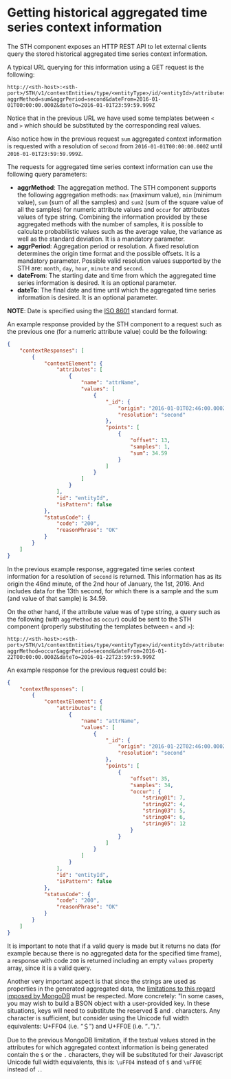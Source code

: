 # Getting historical aggregated time series context information

The STH component exposes an HTTP REST API to let external clients query the stored historical aggregated time series
context information.

A typical URL querying for this information using a GET request is the following:

```text
http://<sth-host>:<sth-port>/STH/v1/contextEntities/type/<entityType>/id/<entityId>/attributes/<attrName>?aggrMethod=sum&aggrPeriod=second&dateFrom=2016-01-01T00:00:00.000Z&dateTo=2016-01-01T23:59:59.999Z
```

Notice that in the previous URL we have used some templates between `<` and `>` which should be substituted by the
corresponding real values.

Also notice how in the previous request `sum` aggregated context information is requested with a resolution of `second`
from `2016-01-01T00:00:00.000Z` until `2016-01-01T23:59:59.999Z`.

The requests for aggregated time series context information can use the following query parameters:

-   **aggrMethod**: The aggregation method. The STH component supports the following aggregation methods: `max` (maximum
    value), `min` (minimum value), `sum` (sum of all the samples) and `sum2` (sum of the square value of all the
    samples) for numeric attribute values and `occur` for attributes values of type string. Combining the information
    provided by these aggregated methods with the number of samples, it is possible to calculate probabilistic values
    such as the average value, the variance as well as the standard deviation. It is a mandatory parameter.
-   **aggrPeriod**: Aggregation period or resolution. A fixed resolution determines the origin time format and the
    possible offsets. It is a mandatory parameter. Possible valid resolution values supported by the STH are: `month`,
    `day`, `hour`, `minute` and `second`.
-   **dateFrom**: The starting date and time from which the aggregated time series information is desired. It is an
    optional parameter.
-   **dateTo**: The final date and time until which the aggregated time series information is desired. It is an optional
    parameter.

**NOTE**: Date is specified using the [ISO 8601](http://www.wikipedia.org/wiki/ISO_8601) standard format.

An example response provided by the STH component to a request such as the previous one (for a numeric attribute value)
could be the following:

```json
{
    "contextResponses": [
        {
            "contextElement": {
                "attributes": [
                    {
                        "name": "attrName",
                        "values": [
                            {
                                "_id": {
                                    "origin": "2016-01-01T02:46:00.000Z",
                                    "resolution": "second"
                                },
                                "points": [
                                    {
                                        "offset": 13,
                                        "samples": 1,
                                        "sum": 34.59
                                    }
                                ]
                            }
                        ]
                    }
                ],
                "id": "entityId",
                "isPattern": false
            },
            "statusCode": {
                "code": "200",
                "reasonPhrase": "OK"
            }
        }
    ]
}
```

In the previous example response, aggregated time series context information for a resolution of `second` is returned.
This information has as its origin the 46nd minute, of the 2nd hour of January, the 1st, 2016. And includes data for the
13th second, for which there is a sample and the sum (and value of that sample) is 34.59.

On the other hand, if the attribute value was of type string, a query such as the following (with `aggrMethod` as
`occur`) could be sent to the STH component (properly substituting the templates between `<` and `>`):

```text
http://<sth-host>:<sth-port>/STH/v1/contextEntities/type/<entityType>/id/<entityId>/attributes/<attrName>?aggrMethod=occur&aggrPeriod=second&dateFrom=2016-01-22T00:00:00.000Z&dateTo=2016-01-22T23:59:59.999Z
```

An example response for the previous request could be:

```json
{
    "contextResponses": [
        {
            "contextElement": {
                "attributes": [
                    {
                        "name": "attrName",
                        "values": [
                            {
                                "_id": {
                                    "origin": "2016-01-22T02:46:00.000Z",
                                    "resolution": "second"
                                },
                                "points": [
                                    {
                                        "offset": 35,
                                        "samples": 34,
                                        "occur": {
                                            "string01": 7,
                                            "string02": 4,
                                            "string03": 5,
                                            "string04": 6,
                                            "string05": 12
                                        }
                                    }
                                ]
                            }
                        ]
                    }
                ],
                "id": "entityId",
                "isPattern": false
            },
            "statusCode": {
                "code": "200",
                "reasonPhrase": "OK"
            }
        }
    ]
}
```

It is important to note that if a valid query is made but it returns no data (for example because there is no aggregated
data for the specified time frame), a response with code `200` is returned including an empty `values` property array,
since it is a valid query.

Another very important aspect is that since the strings are used as properties in the generated aggregated data, the
[limitations to this regard imposed by MongoDB](https://docs.mongodb.org/manual/faq/developers/#dollar-sign-operator-escaping)
must be respected. More concretely: "In some cases, you may wish to build a BSON object with a user-provided key. In
these situations, keys will need to substitute the reserved $ and . characters. Any character is sufficient, but
consider using the Unicode full width equivalents: U+FF04 (i.e. “＄”) and U+FF0E (i.e. “．”).".

Due to the previous MongoDB limitation, if the textual values stored in the attributes for which aggregated context
information is being generated contain the `$` or the `.` characters, they will be substituted for their Javascript
Unicode full width equivalents, this is: `\uFF04` instead of `$` and `\uFF0E` instead of `.`.
